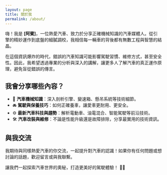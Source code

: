 ```yaml
---
layout: page
title: 關於我
permalink: /about/
---
```


嗨！我是 **[阿賓]**，一位熱愛汽車、致力於分享正確機械知識的汽車媒體人。從引擎的精妙運作到底盤的細膩調校，我相信每一輛車的背後都有無數工程與智慧的結晶。  

在這個資訊爆炸的時代，錯誤的汽車知識可能影響駕駛習慣、維修方式，甚至安全性。因此，我希望透過專業的分析與深入的講解，讓更多人了解汽車的真正運作原理，避免盲從錯誤的傳言。  

## 我會分享哪些內容？  

- 🔧 **汽車機械知識**：深入剖析引擎、變速箱、懸吊系統等技術細節。  
- 🚘 **駕駛與保養技巧**：如何正確養車，讓愛車更耐用、更安全。  
- ⚙️ **最新汽車科技與趨勢**：解析電動車、油電混合、智能駕駛等前沿技術。  
- 🛠️ **汽車改裝與維修**：不論是性能升級還是故障排除，分享最實用的技術資訊。  

## 與我交流  

我期待與同樣熱愛汽車的你交流，一起提升對汽車的認識！如果你有任何問題或想討論的話題，歡迎留言或與我聯繫。  

讓我們一起探索汽車世界的奧秘，打造更美好的駕駛體驗！ 🚗✨  

